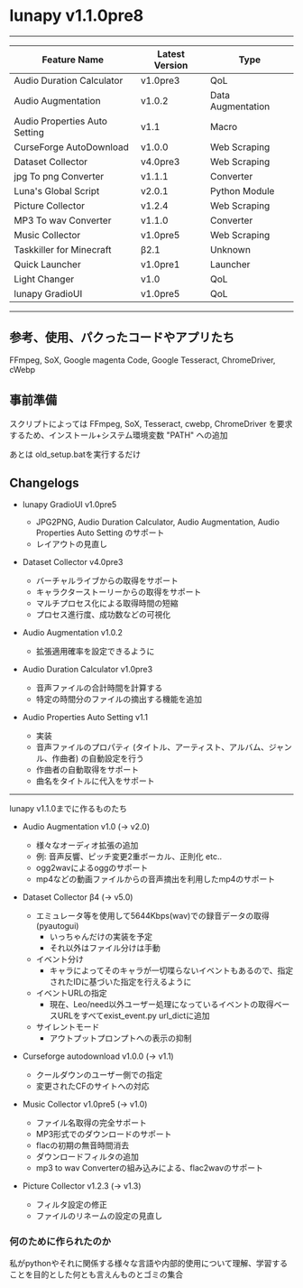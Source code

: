 # lunapy v1.1.0pre8

-----------
| Feature Name | Latest Version | Type |
|---|---|---|
| Audio Duration Calculator | v1.0pre3 | QoL |
| Audio Augmentation | v1.0.2 | Data Augmentation |
| Audio Properties Auto Setting | v1.1 | Macro |
| CurseForge AutoDownload | v1.0.0 | Web Scraping |
| Dataset Collector | v4.0pre3 | Web Scraping |
| jpg To png Converter | v1.1.1 | Converter |
| Luna's Global Script | v2.0.1 | Python Module |
| Picture Collector | v1.2.4 | Web Scraping |
| MP3 To wav Converter | v1.1.0 | Converter |
| Music Collector | v1.0pre5 | Web  Scraping |
| Taskkiller for Minecraft | β2.1 | Unknown |
| Quick Launcher | v1.0pre1 | Launcher |
| Light Changer | v1.0 | QoL |
| lunapy GradioUI | v1.0pre5 | QoL |

-----------

## 参考、使用、パクったコードやアプリたち

FFmpeg, SoX, Google magenta Code, Google Tesseract, ChromeDriver, cWebp

## 事前準備

スクリプトによっては FFmpeg, SoX, Tesseract, cwebp, ChromeDriver を要求するため、インストール+システム環境変数 "PATH" への追加

あとは old_setup.batを実行するだけ

## Changelogs
  
- lunapy GradioUI v1.0pre5
  - JPG2PNG, Audio Duration Calculator, Audio Augmentation, Audio Properties Auto Setting のサポート
  - レイアウトの見直し

- Dataset Collector v4.0pre3
  - バーチャルライブからの取得をサポート
  - キャラクターストーリーからの取得をサポート
  - マルチプロセス化による取得時間の短縮
  - プロセス進行度、成功数などの可視化

- Audio Augmentation v1.0.2
  - 拡張適用確率を設定できるように

- Audio Duration Calculator v1.0pre3
  - 音声ファイルの合計時間を計算する
  - 特定の時間分のファイルの摘出する機能を追加
  
- Audio Properties Auto Setting v1.1
  - 実装
  - 音声ファイルのプロパティ (タイトル、アーティスト、アルバム、ジャンル、作曲者) の自動設定を行う
  - 作曲者の自動取得をサポート
  - 曲名をタイトルに代入をサポート

-----------

lunapy v1.1.0までに作るものたち

- Audio Augmentation v1.0 (-> v2.0)
  - 様々なオーディオ拡張の追加
  - 例: 音声反響、ピッチ変更2重ボーカル、正則化 etc..
  - ogg2wavによるoggのサポート
  - mp4などの動画ファイルからの音声摘出を利用したmp4のサポート

- Dataset Collector β4 (-> v5.0)
  - エミュレータ等を使用して5644Kbps(wav)での録音データの取得 (pyautogui)
    - いっちゃんだけの実装を予定
    - それ以外はファイル分けは手動
  - イベント分け
    - キャラによってそのキャラが一切喋らないイベントもあるので、指定されたIDに基づいた指定を行えるように
  - イベントURLの指定
    - 現在、Leo/need以外ユーザー処理になっているイベントの取得ベースURLをすべてexist_event.py url_dictに追加
  - サイレントモード
    - アウトプットプロンプトへの表示の抑制

- Curseforge autodownload v1.0.0 (-> v1.1)
  - クールダウンのユーザー側での指定
  - 変更されたCFのサイトへの対応

- Music Collector v1.0pre5 (-> v1.0)
  - ファイル名取得の完全サポート
  - MP3形式でのダウンロードのサポート
  - flacの初期の無音時間消去
  - ダウンロードフィルタの追加
  - mp3 to wav Converterの組み込みによる、flac2wavのサポート

- Picture Collector v1.2.3 (-> v1.3)
  - フィルタ設定の修正
  - ファイルのリネームの設定の見直し

### 何のために作られたのか

私がpythonやそれに関係する様々な言語や内部的使用について理解、学習することを目的とした何とも言えんものとゴミの集合
